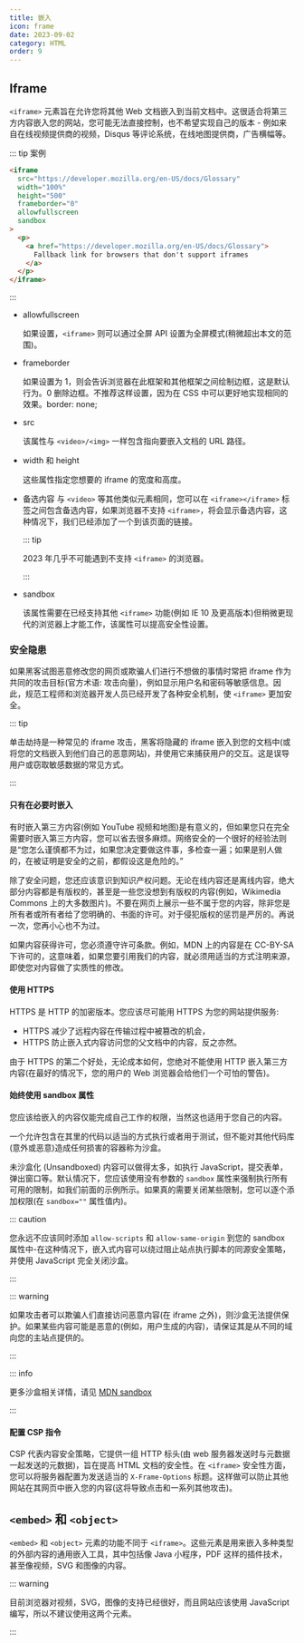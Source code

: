```yaml
---
title: 嵌入
icon: frame
date: 2023-09-02
category: HTML
order: 9
---
```


## Iframe

`<iframe>` 元素旨在允许您将其他 Web 文档嵌入到当前文档中。这很适合将第三方内容嵌入您的网站，您可能无法直接控制，也不希望实现自己的版本 - 例如来自在线视频提供商的视频，Disqus 等评论系统，在线地图提供商，广告横幅等。

::: tip 案例

```html
<iframe
  src="https://developer.mozilla.org/en-US/docs/Glossary"
  width="100%"
  height="500"
  frameborder="0"
  allowfullscreen
  sandbox
>
  <p>
    <a href="https://developer.mozilla.org/en-US/docs/Glossary">
      Fallback link for browsers that don't support iframes
    </a>
  </p>
</iframe>
```

:::

- allowfullscreen

  如果设置，`<iframe>` 则可以通过全屏 API 设置为全屏模式(稍微超出本文的范围)。

- frameborder

  如果设置为 1，则会告诉浏览器在此框架和其他框架之间绘制边框，这是默认行为。0 删除边框。不推荐这样设置，因为在 CSS 中可以更好地实现相同的效果。border: none;

- src

  该属性与 `<video>/<img>` 一样包含指向要嵌入文档的 URL 路径。

- width 和 height

  这些属性指定您想要的 iframe 的宽度和高度。

- 备选内容
  与 `<video>` 等其他类似元素相同，您可以在 `<iframe></iframe>` 标签之间包含备选内容，如果浏览器不支持 `<iframe>`，将会显示备选内容，这种情况下，我们已经添加了一个到该页面的链接。

  ::: tip

  2023 年几乎不可能遇到不支持 `<iframe>` 的浏览器。

  :::

- sandbox

  该属性需要在已经支持其他 `<iframe>` 功能(例如 IE 10 及更高版本)但稍微更现代的浏览器上才能工作，该属性可以提高安全性设置。

### 安全隐患

如果黑客试图恶意修改您的网页或欺骗人们进行不想做的事情时常把 iframe 作为共同的攻击目标(官方术语: 攻击向量)，例如显示用户名和密码等敏感信息。因此，规范工程师和浏览器开发人员已经开发了各种安全机制，使 `<iframe>` 更加安全。

::: tip

单击劫持是一种常见的 iframe 攻击，黑客将隐藏的 iframe 嵌入到您的文档中(或将您的文档嵌入到他们自己的恶意网站)，并使用它来捕获用户的交互。这是误导用户或窃取敏感数据的常见方式。

:::

#### 只有在必要时嵌入

有时嵌入第三方内容(例如 YouTube 视频和地图)是有意义的，但如果您只在完全需要时嵌入第三方内容，您可以省去很多麻烦。网络安全的一个很好的经验法则是“您怎么谨慎都不为过，如果您决定要做这件事，多检查一遍；如果是别人做的，在被证明是安全的之前，都假设这是危险的。”

除了安全问题，您还应该意识到知识产权问题。无论在线内容还是离线内容，绝大部分内容都是有版权的，甚至是一些您没想到有版权的内容(例如，Wikimedia Commons 上的大多数图片)。不要在网页上展示一些不属于您的内容，除非您是所有者或所有者给了您明确的、书面的许可。对于侵犯版权的惩罚是严厉的。再说一次，您再小心也不为过。

如果内容获得许可，您必须遵守许可条款。例如，MDN 上的内容是在 CC-BY-SA 下许可的，这意味着，如果您要引用我们的内容，就必须用适当的方式注明来源，即使您对内容做了实质性的修改。

#### 使用 HTTPS

HTTPS 是 HTTP 的加密版本。您应该尽可能用 HTTPS 为您的网站提供服务:

- HTTPS 减少了远程内容在传输过程中被篡改的机会，
- HTTPS 防止嵌入式内容访问您的父文档中的内容，反之亦然。

由于 HTTPS 的第二个好处，无论成本如何，您绝对不能使用 HTTP 嵌入第三方内容(在最好的情况下，您的用户的 Web 浏览器会给他们一个可怕的警告)。

#### 始终使用 sandbox 属性

您应该给嵌入的内容仅能完成自己工作的权限，当然这也适用于您自己的内容。

一个允许包含在其里的代码以适当的方式执行或者用于测试，但不能对其他代码库(意外或恶意)造成任何损害的容器称为沙盒。

未沙盒化 (Unsandboxed) 内容可以做得太多，如执行 JavaScript，提交表单，弹出窗口等。默认情况下，您应该使用没有参数的 `sandbox` 属性来强制执行所有可用的限制，如我们前面的示例所示。如果真的需要关闭某些限制，您可以逐个添加权限(在 `sandbox=""` 属性值内)。

::: caution

您永远不应该同时添加 `allow-scripts` 和 `allow-same-origin` 到您的 sandbox 属性中-在这种情况下，嵌入式内容可以绕过阻止站点执行脚本的同源安全策略，并使用 JavaScript 完全关闭沙盒。

:::

::: warning

如果攻击者可以欺骗人们直接访问恶意内容(在 iframe 之外)，则沙盒无法提供保护。如果某些内容可能是恶意的(例如，用户生成的内容)，请保证其是从不同的域向您的主站点提供的。

:::

::: info

更多沙盒相关详情，请见 [MDN sandbox](https://developer.mozilla.org/en-US/docs/Web/HTML/Element/iframe#attr-sandbox)

:::

#### 配置 CSP 指令

CSP 代表内容安全策略，它提供一组 HTTP 标头(由 web 服务器发送时与元数据一起发送的元数据)，旨在提高 HTML 文档的安全性。在 `<iframe>` 安全性方面，您可以将服务器配置为发送适当的 `X-Frame-Options` 标题。这样做可以防止其他网站在其网页中嵌入您的内容(这将导致点击和一系列其他攻击)。

## `<embed>` 和 `<object>`

`<embed>` 和 `<object>` 元素的功能不同于 `<iframe>`。这些元素是用来嵌入多种类型的外部内容的通用嵌入工具，其中包括像 Java 小程序，PDF 这样的插件技术，甚至像视频，SVG 和图像的内容。

::: warning

目前浏览器对视频，SVG，图像的支持已经很好，而且网站应该使用 JavaScript 编写，所以不建议使用这两个元素。

:::
